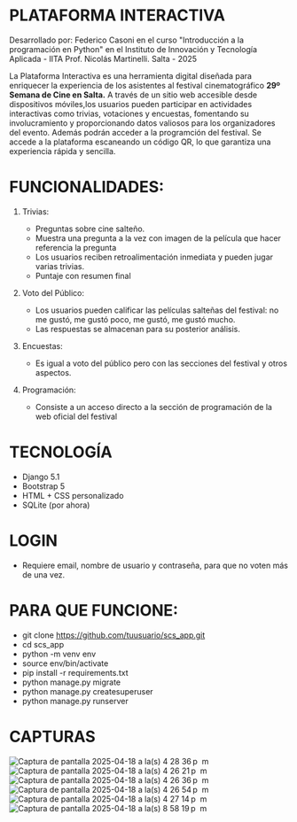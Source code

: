 # PLATAFORMA INTERACTIVA 
Desarrollado por: Federico Casoni en el curso "Introducción a la programación en Python" en el Instituto de Innovación y Tecnología Aplicada - IITA Prof. Nicolás Martinelli. Salta - 2025


La Plataforma Interactiva es una herramienta digital diseñada para enriquecer la experiencia de los asistentes al festival cinematográfico **29º Semana de Cine en Salta.**
A través de un sitio web accesible desde dispositivos móviles,los usuarios pueden participar en actividades interactivas como trivias, votaciones y encuestas, fomentando su involucramiento y proporcionando datos valiosos 
para los organizadores del evento. Además podrán acceder a la programción del festival.
Se accede a la plataforma escaneando un código QR, lo que garantiza una experiencia rápida y sencilla.


# FUNCIONALIDADES:

1. Trivias:
   - Preguntas sobre cine salteño.
   - Muestra una pregunta a la vez con imagen de la película que hacer referencia la pregunta
   - Los usuarios reciben retroalimentación inmediata y pueden jugar varias trivias.
   - Puntaje con resumen final

2. Voto del Público:
   - Los usuarios pueden calificar las películas salteñas del festival: no me gustó, me gustó poco, me gustó, me gustó mucho.
   - Las respuestas se almacenan para su posterior análisis.

3. Encuestas:
   - Es igual a voto del público pero con las secciones del festival y otros aspectos.

4. Programación:
   - Consiste a un acceso directo a la sección de programación de la web oficial del festival
   

# TECNOLOGÍA
  - Django 5.1
  - Bootstrap 5
  - HTML + CSS personalizado
  - SQLite (por ahora)


# LOGIN
  - Requiere email, nombre de usuario y contraseña, para que no voten más de una vez.


# PARA QUE FUNCIONE:
  - git clone https://github.com/tuusuario/scs_app.git
  - cd scs_app
  - python -m venv env
  - source env/bin/activate 
  - pip install -r requirements.txt 
  - python manage.py migrate
  - python manage.py createsuperuser
  - python manage.py runserver

# CAPTURAS

![Captura de pantalla 2025-04-18 a la(s) 4 28 36 p  m](https://github.com/user-attachments/assets/94072342-d03d-4362-ace8-7b6907d540f8)
![Captura de pantalla 2025-04-18 a la(s) 4 26 21 p  m](https://github.com/user-attachments/assets/7bea196a-8ea9-4000-bc22-4a7f49ca998c)
![Captura de pantalla 2025-04-18 a la(s) 4 26 36 p  m](https://github.com/user-attachments/assets/28512f9b-dbcf-4933-82a6-288f2f929dc0)
![Captura de pantalla 2025-04-18 a la(s) 4 26 54 p  m](https://github.com/user-attachments/assets/d394798e-04f3-4797-ab05-88c6082cd172)
![Captura de pantalla 2025-04-18 a la(s) 4 27 14 p  m](https://github.com/user-attachments/assets/b0a5eccf-6e37-46e7-8fea-a5a6cffd904c)
![Captura de pantalla 2025-04-18 a la(s) 8 58 19 p  m](https://github.com/user-attachments/assets/ee0bd93c-8608-4888-a0d6-a7ff9d5b0e9f)
